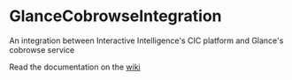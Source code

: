 # GlanceCobrowseIntegration
An integration between Interactive Intelligence's CIC platform and Glance's cobrowse service

Read the documentation on the [wiki](https://github.com/InteractiveIntelligence/GlanceCobrowseIntegration/wiki)
